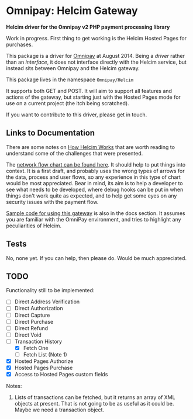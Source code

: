 # Omnipay: Helcim Gateway

**Helcim driver for the Omnipay v2 PHP payment processing library**

Work in progress. First thing to get working is the Helcim Hosted Pages for purchases.

This package is a driver for [Omnipay](https://github.com/thephpleague/omnipay) at August 2014.
Being a *driver* rather than an *interface*, it does not 
interface directly with the Helcim service, but instead sits between Omnipay and the Helcim gateway.

This package lives in the namespace `Omnipay/Helcim`

It supports both GET and POST. It will aim to support all features and actions of the gateway,
but starting just with the Hosted Pages mode for use on a current project (the itch being scratched).

If you want to contribute to this driver, please get in touch.

## Links to Documentation

There are some notes on 
[How Helcim Works](https://github.com/academe/omnipay-helcim/blob/master/docs/How-Helcim-Works.md)
that are worth reading to understand some of the challenges that were presented.

The [network flow chart can be found here](https://github.com/academe/omnipay-helcim/blob/master/docs/omnipay-helcim-hostedpages.pdf).
It should help to put things into context.
It is a first draft, and probably uses the wrong types of arrows for the data, process and user flows,
so any experience in this type of chart would be most appreciated. Bear in mind, its aim is to
help a developer to see what needs to be developed, where debug hooks can be put in when things
don't work quite as expected, and to help get some eyes on any security issues with the payment flow.

[Sample code for using this gateway](https://github.com/academe/omnipay-helcim/blob/master/docs/HostedPages-Purchase.md)
is also in the docs section. It assumes you are familiar with the OmniPay environment,
and tries to highlight any peculiarities of Helcim.

## Tests

No, none yet. If you can help, then please do. Would be much appreciated.

## TODO

Functionality still to be implemented:

* [ ] Direct Address Verification
* [ ] Direct Authorization
* [ ] Direct Capture
* [ ] Direct Purchase
* [ ] Direct Refund
* [ ] Direct Void
* [ ] Transaction History
  * [x] Fetch One
  * [ ] Fetch List (Note 1)
* [x] Hosted Pages Authorize
* [x] Hosted Pages Purchase
* [x] Access to Hosted Pages custom fields

Notes:

1. Lists of transactions can be fetched, but it returns an array of XML objects at present.
That is not going to be as useful as it could be. Maybe we need a transaction object.
